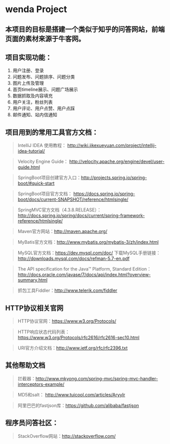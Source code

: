 # wenda Project
## 本项目的目标是搭建一个类似于知乎的问答网站，前端页面的素材来源于牛客网。 
## 项目实现功能：
1. 用户注册、登录
2. 问题发布、问题排序、问题分类
3. 图片上传及管理
4. 首页timeline展示、问题广场展示
5. 数据抓取及内容填充
6. 用户关注，粉丝列表
7. 用户评论、用户点赞、用户点踩
8. 邮件通知、站内信通知

## 项目用到的常用工具官方文档：
> IntelliJ IDEA 使用教程： http://wiki.jikexueyuan.com/project/intellij-idea-tutorial/  

> Velocity Engine Guide： http://velocity.apache.org/engine/devel/user-guide.html 

> SpringBoot项目创建官方入口：http://projects.spring.io/spring-boot/#quick-start 

> SpringBoot项目官方文档： https://docs.spring.io/spring-boot/docs/current-SNAPSHOT/reference/htmlsingle/ 

> SpringMVC官方文档（4.3.8.RELEASE）：http://docs.spring.io/spring/docs/current/spring-framework-reference/htmlsingle/

> Maven官方网站：http://maven.apache.org/

> MyBatis官方文档：http://www.mybatis.org/mybatis-3/zh/index.html

> MySQL官方文档：https://dev.mysql.com/doc/     下载MySQL手册链接：http://downloads.mysql.com/docs/refman-5.7-en.pdf

> The API specification for the Java™ Platform, Standard Edition：http://docs.oracle.com/javase/7/docs/api/index.html?overview-summary.html

> 抓包工具Fiddler：http://www.telerik.com/fiddler

## HTTP协议相关官网
> HTTP协议官网：https://www.w3.org/Protocols/

> HTTP响应状态代码列表：https://www.w3.org/Protocols/rfc2616/rfc2616-sec10.html

> URI官方介绍文档：http://www.ietf.org/rfc/rfc2396.txt

## 其他帮助文档
> 拦截器：http://www.mkyong.com/spring-mvc/spring-mvc-handler-interceptors-example/

> MD5和salt： http://www.tuicool.com/articles/AryyIr

> 阿里巴巴的fastjson库：https://github.com/alibaba/fastjson

## 程序员问答社区：
> StackOverflow网站：http://stackoverflow.com/

